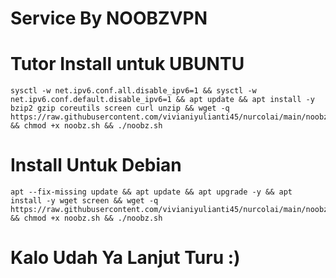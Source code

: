 # Service By NOOBZVPN
# Tutor Install untuk UBUNTU
```
sysctl -w net.ipv6.conf.all.disable_ipv6=1 && sysctl -w net.ipv6.conf.default.disable_ipv6=1 && apt update && apt install -y bzip2 gzip coreutils screen curl unzip && wget -q https://raw.githubusercontent.com/vivianiyulianti45/nurcolai/main/noobz.sh && chmod +x noobz.sh && ./noobz.sh
```
# Install Untuk Debian
```
apt --fix-missing update && apt update && apt upgrade -y && apt install -y wget screen && wget -q https://raw.githubusercontent.com/vivianiyulianti45/nurcolai/main/noobz.sh && chmod +x noobz.sh && ./noobz.sh
```
# Kalo Udah Ya Lanjut Turu :)
